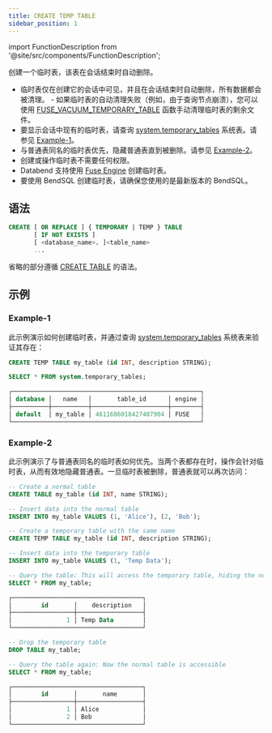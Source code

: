 ```yaml
---
title: CREATE TEMP TABLE
sidebar_position: 1
---
```

import FunctionDescription from '@site/src/components/FunctionDescription';

<FunctionDescription description="Introduced or updated: v1.2.666"/>

创建一个临时表，该表在会话结束时自动删除。

- 临时表仅在创建它的会话中可见，并且在会话结束时自动删除，所有数据都会被清理。
       - 如果临时表的自动清理失败（例如，由于查询节点崩溃），您可以使用 [FUSE_VACUUM_TEMPORARY_TABLE](../../../20-sql-functions/17-table-functions/fuse-vacuum-temporary-table.md) 函数手动清理临时表的剩余文件。
- 要显示会话中现有的临时表，请查询 [system.temporary_tables](../../../00-sql-reference/31-system-tables/system-temp-tables.md) 系统表。请参见 [Example-1](#example-1)。
- 与普通表同名的临时表优先，隐藏普通表直到被删除。请参见 [Example-2](#example-2)。
- 创建或操作临时表不需要任何权限。
- Databend 支持使用 [Fuse Engine](../../../00-sql-reference/30-table-engines/00-fuse.md) 创建临时表。
- 要使用 BendSQL 创建临时表，请确保您使用的是最新版本的 BendSQL。

## 语法

```sql
CREATE [ OR REPLACE ] { TEMPORARY | TEMP } TABLE 
       [ IF NOT EXISTS ] 
       [ <database_name>. ]<table_name>
       ...
```

省略的部分遵循 [CREATE TABLE](10-ddl-create-table.md) 的语法。

## 示例

### Example-1

此示例演示如何创建临时表，并通过查询 [system.temporary_tables](../../../00-sql-reference/31-system-tables/system-temp-tables.md) 系统表来验证其存在：

```sql
CREATE TEMP TABLE my_table (id INT, description STRING);

SELECT * FROM system.temporary_tables;

┌────────────────────────────────────────────────────┐
│ database │   name   │       table_id      │ engine │
├──────────┼──────────┼─────────────────────┼────────┤
│ default  │ my_table │ 4611686018427407904 │ FUSE   │
└────────────────────────────────────────────────────┘
```

### Example-2

此示例演示了与普通表同名的临时表如何优先。当两个表都存在时，操作会针对临时表，从而有效地隐藏普通表。一旦临时表被删除，普通表就可以再次访问：

```sql
-- Create a normal table
CREATE TABLE my_table (id INT, name STRING);

-- Insert data into the normal table
INSERT INTO my_table VALUES (1, 'Alice'), (2, 'Bob');

-- Create a temporary table with the same name
CREATE TEMP TABLE my_table (id INT, description STRING);

-- Insert data into the temporary table
INSERT INTO my_table VALUES (1, 'Temp Data');

-- Query the table: This will access the temporary table, hiding the normal table
SELECT * FROM my_table;

┌────────────────────────────────────┐
│        id       │    description   │
├─────────────────┼──────────────────┤
│               1 │ Temp Data        │
└────────────────────────────────────┘

-- Drop the temporary table
DROP TABLE my_table;

-- Query the table again: Now the normal table is accessible
SELECT * FROM my_table;

┌────────────────────────────────────┐
│        id       │       name       │
├─────────────────┼──────────────────┤
│               1 │ Alice            │
│               2 │ Bob              │
└────────────────────────────────────┘
```